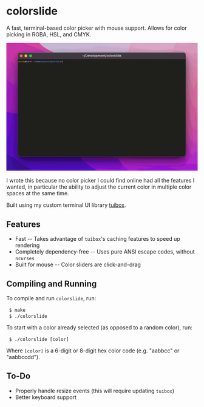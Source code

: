 # colorslide

A fast, terminal-based color picker with mouse support.  Allows for color picking in RGBA, HSL, and CMYK.

![demo.gif](https://github.com/cubified/colorslide/blob/main/demo.gif)

I wrote this because no color picker I could find online had all the features I wanted, in particular the ability to adjust the current color in multiple color spaces at the same time.

Built using my custom terminal UI library [tuibox](https://github.com/Cubified/tuibox).

## Features

 - Fast -- Takes advantage of `tuibox`'s caching features to speed up rendering
 - Completely dependency-free -- Uses pure ANSI escape codes, without `ncurses`
 - Built for mouse -- Color sliders are click-and-drag

## Compiling and Running

To compile and run `colorslide`, run:

     $ make
     $ ./colorslide

To start with a color already selected (as opposed to a random color), run:

     $ ./colorslide [color]

Where `[color]` is a 6-digit or 8-digit hex color code (e.g. "aabbcc" or "aabbccdd").

## To-Do

 - Properly handle resize events (this will require updating `tuibox`)
 - Better keyboard support
